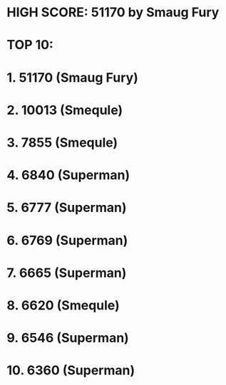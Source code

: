 # HIGH SCORE: 51170 by Smaug Fury

# TOP 10:
# 1. 51170 (Smaug Fury)
# 2. 10013 (Smequle)
# 3. 7855 (Smequle)
# 4. 6840 (Superman)
# 5. 6777 (Superman)
# 6. 6769 (Superman)
# 7. 6665 (Superman)
# 8. 6620 (Smequle)
# 9. 6546 (Superman)
# 10. 6360 (Superman)
